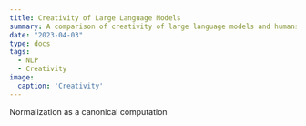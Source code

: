 ```yaml
---
title: Creativity of Large Language Models
summary: A comparison of creativity of large language models and humans
date: "2023-04-03"
type: docs
tags:
  - NLP
  - Creativity
image:
  caption: 'Creativity'
---
```


Normalization as a canonical computation